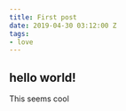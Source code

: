 ```yaml
---
title: First post
date: 2019-04-30 03:12:00 Z
tags:
- love
---
```


## hello world!

This seems cool